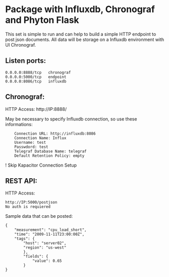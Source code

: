 # Package with Influxdb, Chronograf and Phyton Flask

This set is simple to run and can help to build a simple HTTP endpoint to post json documents.
All data will be storage on a Influxdb environment with UI Chronograf.

## Listen ports:
```
0.0.0.0:8888/tcp   chronograf
0.0.0.0:5000/tcp   endpoint
0.0.0.0:8086/tcp   influxdb
````

## Chronograf:
HTTP Access: http://IP:8888/

May be necessary to specify Influxdb connection, so use these informations:
```
    Connection URL: http://influxdb:8086
    Connection Name: Influx
    Username: test
    Passwdord: test
    Telegraf Database Name: telegraf
    Default Retention Policy: empty
```

! Skip Kapacitor Connection Setup 

## REST API:
HTTP Access:
```
http://IP:5000/postjson
No auth is requiered
```

Sample data that can be posted:
```
{
    "measurement": "cpu_load_short",
    "time": "2009-11-11T23:00:00Z",
    "tags": {
        "host": "server02",
        "region": "us-west"
        },
        "fields": {
            "value": 0.65
        }
}
```